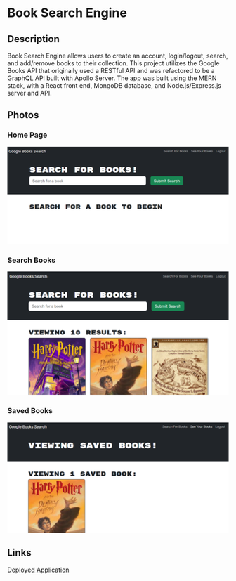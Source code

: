 # Book Search Engine

## Description
Book Search Engine allows users to create an account, login/logout, search, and add/remove books to their collection. This project utilizes the Google Books API that originally used a RESTful API and was refactored to be a GraphQL API built with Apollo Server. The app was built using the MERN stack, with a React front end, MongoDB database, and Node.js/Express.js server and API.

## Photos

### Home Page
![homePage](/images/homePage.PNG)
### Search Books
![searchBooks](/images/searchBook.PNG)
### Saved Books
![savedBooks](/images/savedBooks.PNG)

## Links
[Deployed Application](https://main--silly-chaja-f8c875.netlify.app/)
